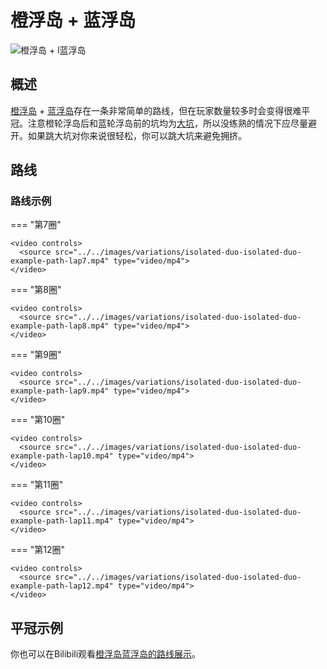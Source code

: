 # 橙浮岛 + 蓝浮岛

![橙浮岛 + l蓝浮岛](../images/variations/isolated-duo-isolated-duo.jpg)

## 概述

[橙浮岛](../rolls/isolated-duo.zh.md#橙轮) + [蓝浮岛](../rolls/isolated-duo.zh.md#蓝轮)存在一条非常简单的路线，但在玩家数量较多时会变得很难平冠。注意橙轮浮岛后和蓝轮浮岛前的坑均为[大坑](../advanced/isolated-duo-god-jumps.zh.md)，所以没练熟的情况下应尽量避开。如果跳大坑对你来说很轻松，你可以跳大坑来避免拥挤。

## 路线

### 路线示例

=== "第7圈"

    <video controls>
      <source src="../../images/variations/isolated-duo-isolated-duo-example-path-lap7.mp4" type="video/mp4">
    </video>

=== "第8圈"

    <video controls>
      <source src="../../images/variations/isolated-duo-isolated-duo-example-path-lap8.mp4" type="video/mp4">
    </video>

=== "第9圈"

    <video controls>
      <source src="../../images/variations/isolated-duo-isolated-duo-example-path-lap9.mp4" type="video/mp4">
    </video>

=== "第10圈"

    <video controls>
      <source src="../../images/variations/isolated-duo-isolated-duo-example-path-lap10.mp4" type="video/mp4">
    </video>

=== "第11圈"

    <video controls>
      <source src="../../images/variations/isolated-duo-isolated-duo-example-path-lap11.mp4" type="video/mp4">
    </video>

=== "第12圈"

    <video controls>
      <source src="../../images/variations/isolated-duo-isolated-duo-example-path-lap12.mp4" type="video/mp4">
    </video>

## 平冠示例

你也可以在Bilibili观看[橙浮岛蓝浮岛的路线展示](https://www.bilibili.com/video/BV1PB4y1i7fh?p=9)。
